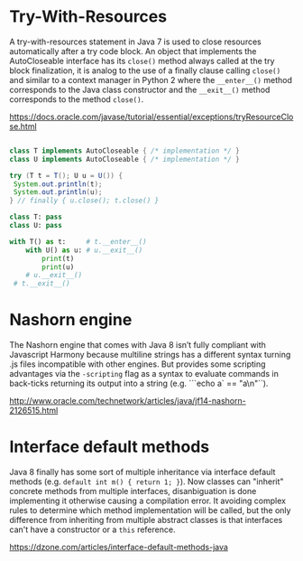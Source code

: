Try-With-Resources
==================

A try-with-resources statement in Java 7 is used to close resources automatically after a try code block. An object that implements the AutoCloseable interface has its `close()` method always called at the try block finalization, it is analog to the use of a finally clause calling `close()` and similar to a context manager in Python 2 where the `__enter__()` method corresponds to the Java class constructor and the `__exit__()` method corresponds to the method `close()`.

https://docs.oracle.com/javase/tutorial/essential/exceptions/tryResourceClose.html

```java

class T implements AutoCloseable { /* implementation */ }
class U implements AutoCloseable { /* implementation */ }

try (T t = T(); U u = U()) {
 System.out.println(t);
 System.out.println(u);
} // finally { u.close(); t.close() }
```

```python
class T: pass
class U: pass

with T() as t:     # t.__enter__()
    with U() as u: # u.__exit__()
        print(t)
        print(u)
    # u.__exit__()
 # t.__exit__()
```

Nashorn engine
==============

The Nashorn engine that comes with Java 8 isn’t fully compliant with Javascript Harmony because multiline strings has a different syntax turning .js files incompatible with other engines. But provides some scripting advantages via the `-scripting` flag as a syntax to evaluate commands in back-ticks returning its output into a string (e.g. ```echo a` == "a\n"``).

http://www.oracle.com/technetwork/articles/java/jf14-nashorn-2126515.html


Interface default methods
=========================

Java 8 finally has some sort of multiple inheritance via interface default methods (e.g. `default int m() { return 1; }`). Now classes can "inherit" concrete methods from multiple interfaces, disanbiguation is done implementing it otherwise causing a compilation error. It avoiding complex rules to determine which method implementation will be called, but the only difference from inheriting from multiple abstract classes is that interfaces can't have a constructor or a `this` reference.

https://dzone.com/articles/interface-default-methods-java
